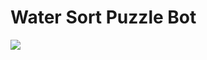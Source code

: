 # Water Sort Puzzle Bot
<img src="https://drive.google.com/file/d/1zvotQMJOzw30FSLylcJQspYCoaOTfsiK/view?usp=sharing">
